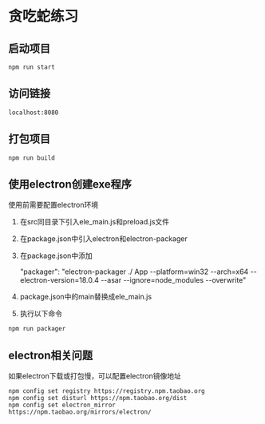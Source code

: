 # 贪吃蛇练习

## 启动项目

```
npm run start
```

## 访问链接

```
localhost:8080
```

## 打包项目

```
npm run build
```

## 使用electron创建exe程序

使用前需要配置electron环境

1. 在src同目录下引入ele_main.js和preload.js文件

2. 在package.json中引入electron和electron-packager

3. 在package.json中添加

   "packager": "electron-packager ./ App --platform=win32 --arch=x64 --electron-version=18.0.4 --asar --ignore=node_modules --overwrite"

4. package.json中的main替换成ele_main.js

5. 执行以下命令

```
npm run packager
```

## electron相关问题

如果electron下载或打包慢，可以配置electron镜像地址

```
npm config set registry https://registry.npm.taobao.org
npm config set disturl https://npm.taobao.org/dist
npm config set electron_mirror https://npm.taobao.org/mirrors/electron/
```

